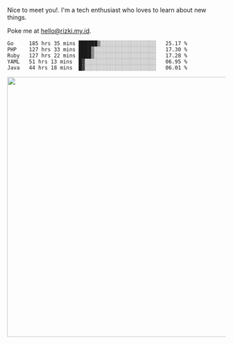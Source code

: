 Nice to meet you!. I'm a tech enthusiast who loves to learn about new things.

Poke me at hello@rizki.my.id.


<!--START_SECTION:waka-->
```text
Go     185 hrs 35 mins ██████▒░░░░░░░░░░░░░░░░░░   25.17 % 
PHP    127 hrs 33 mins ████▒░░░░░░░░░░░░░░░░░░░░   17.30 % 
Ruby   127 hrs 22 mins ████▒░░░░░░░░░░░░░░░░░░░░   17.28 % 
YAML   51 hrs 13 mins  █▓░░░░░░░░░░░░░░░░░░░░░░░   06.95 % 
Java   44 hrs 18 mins  █▓░░░░░░░░░░░░░░░░░░░░░░░   06.01 % 
```
<!--END_SECTION:waka-->

<img src="https://wakatime.com/share/@ede1b5fe-26f6-497d-825a-950073cfc3ad/c06cf848-b878-4e08-bd28-44e364e9aa64.png" width="600" />
